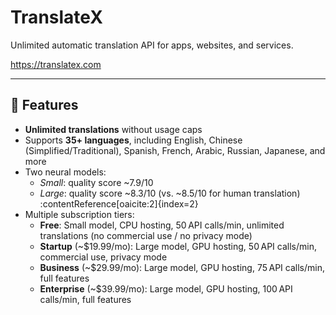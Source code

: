 # TranslateX

Unlimited automatic translation API for apps, websites, and services.

https://translatex.com

---

## 🔧 Features

- **Unlimited translations** without usage caps  
- Supports **35+ languages**, including English, Chinese (Simplified/Traditional), Spanish, French, Arabic, Russian, Japanese, and more
- Two neural models:
  - *Small*: quality score ~7.9/10
  - *Large*: quality score ~8.3/10 (vs. ~8.5/10 for human translation) :contentReference[oaicite:2]{index=2}  
- Multiple subscription tiers:
  - **Free**: Small model, CPU hosting, 50 API calls/min, unlimited translations (no commercial use / no privacy mode)  
  - **Startup** (~$19.99/mo): Large model, GPU hosting, 50 API calls/min, commercial use, privacy mode  
  - **Business** (~$29.99/mo): Large model, GPU hosting, 75 API calls/min, full features  
  - **Enterprise** (~$39.99/mo): Large model, GPU hosting, 100 API calls/min, full features
